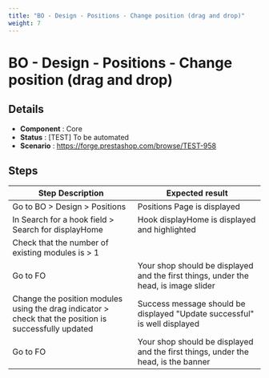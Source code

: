 ```yaml
---
title: "BO - Design - Positions - Change position (drag and drop)"
weight: 7
---
```


# BO - Design - Positions - Change position (drag and drop)
## Details
* **Component** : Core
* **Status** : [TEST] To be automated
* **Scenario** : https://forge.prestashop.com/browse/TEST-958

## Steps
| Step Description | Expected result |
| ----- | ----- |
| Go to BO > Design > Positions | Positions Page is displayed |
| In Search for a hook field > Search for displayHome | Hook displayHome is displayed and highlighted |
| Check that the number of existing modules is > 1 |  |
| Go to FO | Your shop should be displayed and the first things, under the head, is image slider |
| Change the position modules using the drag indicator > check that the position is successfully updated | Success message should be displayed "Update successful" is well displayed |
| Go to FO | Your shop should be displayed and the first things, under the head, is the banner |